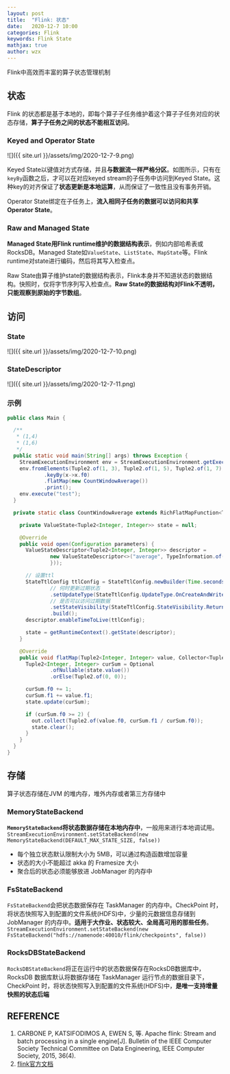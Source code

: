 ```yaml
---
layout: post
title:  "Flink: 状态"
date:   2020-12-7 10:00
categories: Flink
keywords: Flink State
mathjax: true
author: wzx
---
```


Flink中高效而丰富的算子状态管理机制



## 状态

Flink 的状态都是基于本地的，即每个算子子任务维护着这个算子子任务对应的状态存储，**算子子任务之间的状态不能相互访问**。

### Keyed and Operator State

![]({{ site.url }}/assets/img/2020-12-7-9.png)

Keyed State以键值对方式存储，并且**与数据流一样严格分区**。如图所示，只有在`keyBy`函数之后，才可以在对应keyed stream的子任务中访问到Keyed State。这种key的对齐保证了**状态更新是本地运算**，从而保证了一致性且没有事务开销。

Operator State绑定在子任务上，**流入相同子任务的数据可以访问和共享Operator State**。


### Raw and Managed State

**Managed State用Flink runtime维护的数据结构表示**，例如内部哈希表或RocksDB。Managed State如`ValueState`、`ListState`、`MapState`等。Flink runtime对state进行编码，然后将其写入检查点。

Raw State由算子维护state的数据结构表示，Flink本身并不知道状态的数据结构。快照时，仅将字节序列写入检查点。**Raw State的数据结构对Flink不透明，只能观察到原始的字节数组**。

## 访问

### State
![]({{ site.url }}/assets/img/2020-12-7-10.png)

### StateDescriptor
![]({{ site.url }}/assets/img/2020-12-7-11.png)

### 示例

```java
public class Main {

  /**
   * (1,4)
   * (1,6)
   */
  public static void main(String[] args) throws Exception {
    StreamExecutionEnvironment env = StreamExecutionEnvironment.getExecutionEnvironment();
    env.fromElements(Tuple2.of(1, 3), Tuple2.of(1, 5), Tuple2.of(1, 7), Tuple2.of(1, 5), Tuple2.of(1, 2))
            .keyBy(x->x.f0)
            .flatMap(new CountWindowAverage())
            .print();
    env.execute("test");
  }

  private static class CountWindowAverage extends RichFlatMapFunction<Tuple2<Integer, Integer>, Tuple2<Integer, Integer>> {

    private ValueState<Tuple2<Integer, Integer>> state = null;

    @Override
    public void open(Configuration parameters) {
      ValueStateDescriptor<Tuple2<Integer, Integer>> descriptor =
              new ValueStateDescriptor<>("average", TypeInformation.of(new TypeHint<Tuple2<Integer, Integer>>() {
              }));

      // 设置ttl
      StateTtlConfig ttlConfig = StateTtlConfig.newBuilder(Time.seconds(10))
              // 何时更新过期状态
              .setUpdateType(StateTtlConfig.UpdateType.OnCreateAndWrite)
              // 是否可以访问过期数据
              .setStateVisibility(StateTtlConfig.StateVisibility.ReturnExpiredIfNotCleanedUp)
              .build();
      descriptor.enableTimeToLive(ttlConfig);

      state = getRuntimeContext().getState(descriptor);
    }

    @Override
    public void flatMap(Tuple2<Integer, Integer> value, Collector<Tuple2<Integer, Integer>> out) throws Exception {
      Tuple2<Integer, Integer> curSum = Optional
              .ofNullable(state.value())
              .orElse(Tuple2.of(0, 0));

      curSum.f0 += 1;
      curSum.f1 += value.f1;
      state.update(curSum);

      if (curSum.f0 >= 2) {
        out.collect(Tuple2.of(value.f0, curSum.f1 / curSum.f0));
        state.clear();
      }
    }
  }
}
```

## 存储

算子状态存储在JVM 的堆内存，堆外内存或者第三方存储中

### MemoryStateBackend
**`MemoryStateBackend`将状态数据存储在本地内存中**，一般用来进行本地调试用。`StreamExecutionEnvironment.setStateBackend(new MemoryStateBackend(DEFAULT_MAX_STATE_SIZE, false))`

- 每个独立状态默认限制大小为 5MB，可以通过构造函数增加容量
- 状态的大小不能超过 akka 的 Framesize 大小
- 聚合后的状态必须能够放进 JobManager 的内存中

### FsStateBackend
`FsStateBackend`会把状态数据保存在 TaskManager 的内存中。CheckPoint 时，将状态快照写入到配置的文件系统(HDFS)中，少量的元数据信息存储到 JobManager 的内存中。**适用于大作业、状态较大、全局高可用的那些任务**。`StreamExecutionEnvironment.setStateBackend(new FsStateBackend("hdfs://namenode:40010/flink/checkpoints", false))`

### RocksDBStateBackend
`RocksDBStateBackend`将正在运行中的状态数据保存在RocksDB数据库中，RocksDB 数据库默认将数据存储在 TaskManager 运行节点的数据目录下，CheckPoint 时，将状态快照写入到配置的文件系统(HDFS)中，**是唯一支持增量快照的状态后端**

## REFERENCE

1. CARBONE P, KATSIFODIMOS A, EWEN S, 等. Apache flink: Stream and batch processing in a single engine[J]. Bulletin of the IEEE Computer Society Technical Committee on Data Engineering, IEEE Computer Society, 2015, 36(4). 
2. [flink官方文档](https://ci.apache.org/projects/flink/flink-docs-release-1.10/)